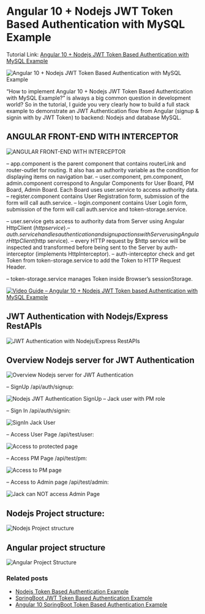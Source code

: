 # Angular 10 + Nodejs JWT Token Based Authentication with MySQL Example

Tutorial Link: [Angular 10 + Nodejs JWT Token Based Authentication with MySQL Example](https://loizenai.com/angular-10-nodejs-jwt-authentication-mysql-examples-tutorials/#sourcecode)

![Angular 10 + Nodejs JWT Token Based Authentication with MySQL Example](https://loizenai.com/wp-content/uploads/2020/06/Angular-10-Nodejs-Security-JWT-Authentication-MySQL-Example.png)

“How to implement Angular 10 + Nodejs JWT Token Based Authentication with MySQL Example?” is always a big common question in development world? So in the tutorial, I guide you very clearly how to build a full stack example to demonstrate an JWT Authentication flow from Angular (signup & signin with by JWT Token) to backend: Nodejs and database MySQL.

## ANGULAR FRONT-END WITH INTERCEPTOR

![ANGULAR FRONT-END WITH INTERCEPTOR](https://loizenai.com/wp-content/uploads/2020/06/Angular-Nodejs-Jwt-Authentication-Architecture-Diagram-Front-End-Client.png)

– app.component is the parent component that contains routerLink and router-outlet for routing. It also has an authority variable as the condition for displaying items on navigation bar.
– user.component, pm.component, admin.component correspond to Angular Components for User Board, PM Board, Admin Board. Each Board uses user.service to access authority data.
– register.component contains User Registration form, submission of the form will call auth.service.
– login.component contains User Login form, submission of the form will call auth.service and token-storage.service.

– user.service gets access to authority data from Server using Angular HttpClient ($http service).
– auth.service handles authentication and signup actions with Server using Angular HttpClient ($http service).
– every HTTP request by $http service will be inspected and transformed before being sent to the Server by auth-interceptor (implements HttpInterceptor).
– auth-interceptor check and get Token from token-storage.service to add the Token to HTTP Request Header.

– token-storage.service manages Token inside Browser’s sessionStorage.

[![Video Guide – Angular 10 + Nodejs JWT Token based Authentication with MySQL Example](https://img.youtube.com/vi/rYmf_MthobU/0.jpg)](https://www.youtube.com/watch?v=rYmf_MthobU)

## JWT Authentication with Nodejs/Express RestAPIs

![JWT Authentication with Nodejs/Express RestAPIs](https://loizenai.com/wp-content/uploads/2020/06/Angular-Nodejs-Jwt-Authentication-Architecture-Diagram-Back-End-Server.png)

## Overview Nodejs server for JWT Authentication

![Overview Nodejs server for JWT Authentication](https://loizenai.com/wp-content/uploads/2020/06/Angular-Nodejs-Security-Jwt-Authentication-Work-Process-Diagram.png)

– SignUp /api/auth/signup:

![Nodejs JWT Authentication SignUp – Jack user with PM role](https://loizenai.com/wp-content/uploads/2020/06/Nodejs-JWT-Authentication-SignUp-Jack-user-with-PM-role.png)

– Sign In /api/auth/signin:

![SignIn Jack User](https://loizenai.com/wp-content/uploads/2020/06/SignIn-Jack-User.png)

– Access User Page /api/test/user:

![Access to protected page](https://loizenai.com/wp-content/uploads/2020/06/Access-to-protected-page.png)

– Access PM Page /api/test/pm:

![Access to PM page](https://loizenai.com/wp-content/uploads/2020/06/Access-to-PM-page.png)

– Access to Admin page /api/test/admin:

![Jack can NOT access Admin Page](https://loizenai.com/wp-content/uploads/2020/06/Jack-can-NOT-access-Admin-Page-1.png)

## Nodejs Project structure:

![Nodejs Project structure](https://loizenai.com/wp-content/uploads/2020/06/Nodejs-JWT-authentication-project-structure.png)

## Angular project structure

![Angular Project Structure](https://loizenai.com/wp-content/uploads/2020/05/Angular-Project-Structure.png)

### Related posts

- [Nodejs Token Based Authentication Example](https://loizenai.com/nodejs-jwt-authentication-example-with-mysql-postgresql-database/)
- [SpringBoot JWT Token Based Authentication Example](https://loizenai.com/spring-boot-security-jwt-authentication-example-mysql-postgresql-spring-jpa-restapis/)
- [Angular 10 SpringBoot Token Based Authentication Example](https://loizenai.com/angular-10-spring-boot-jwt-token-based-authentication-example-spring-security-mysql-database/)
